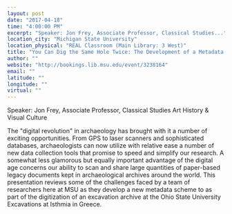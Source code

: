 ```yaml
---
layout: post
date: "2017-04-18"
time: "4:00:00 PM"
excerpt: "Speaker: Jon Frey, Associate Professor, Classical Studies..."
location_city: "Michigan State University"
location_physical: "REAL Classroom (Main Library: 3 West)"
title: "You Can Dig the Same Hole Twice: The Development of a Metadata Scheme for Archaeological Archives"
author: ""
website: "http://bookings.lib.msu.edu/event/3238164"
email: ""
latitude: ""
longitude: ""
virtual: ""
---
```


Speaker: Jon Frey, Associate Professor, Classical Studies 
Art History & Visual Culture

The "digital revolution" in archaeology has brought with it a number of exciting opportunities.  From GPS to laser scanners and sophisticated databases, archaeologists can now utilize with relative ease a number of new data collection tools that promise to speed and simplify our research.  A somewhat less glamorous but equally important advantage of the digital age concerns our ability to scan and share large quantities of paper-based legacy documents kept in archaeological archives around the world.  This presentation reviews some of the challenges faced by a team of researchers here at MSU as they develop a new metadata scheme to as part of the digitization of an excavation archive at the Ohio State University Excavations at Isthmia in Greece.  
